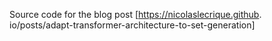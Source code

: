 Source code for the blog post [https://nicolaslecrique.github.
io/posts/adapt-transformer-architecture-to-set-generation]
